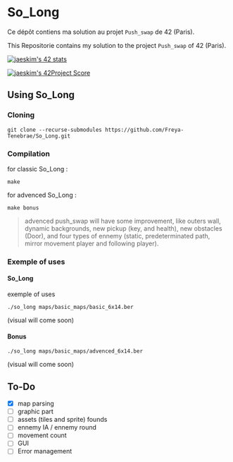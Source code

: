 # So_Long

Ce dépôt contiens ma solution au projet `Push_swap` de 42 (Paris).

This Repositorie contains my solution to the project `Push_swap` of 42 (Paris).

[![jaeskim's 42 stats](https://badge42.herokuapp.com/api/stats/cmaginot?cursus=42cursus&privacyName=true)](https://github.com/JaeSeoKim/badge42)

[![jaeskim's 42Project Score](https://badge42.herokuapp.com/api/project/cmaginot/so_long)](https://github.com/JaeSeoKim/badge42)

## Using So_Long

### Cloning

```shell
git clone --recurse-submodules https://github.com/Freya-Tenebrae/So_Long.git
```

### Compilation

for classic So_Long :
```shell
make
```
for advenced So_Long :
```shell
make bonus
```

> advenced push_swap will have some improvement, like outers wall, dynamic backgrounds, new pickup (key, and health), new obstacles (Door), and four types of ennemy (static, predeterminated path, mirror movement player and following player).

### Exemple of uses

#### So_Long

exemple of uses

```shell
./so_long maps/basic_maps/basic_6x14.ber
```

(visual will come soon)

#### Bonus

```shell
./so_long maps/basic_maps/advenced_6x14.ber
```

(visual will come soon)

## To-Do

- [x] map parsing
- [ ] graphic part
- [ ] assets (tiles and sprite) founds
- [ ] ennemy IA / ennemy round
- [ ] movement count
- [ ] GUI
- [ ] Error management
